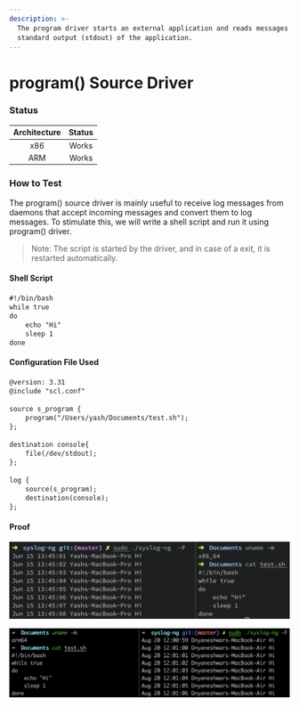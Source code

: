 ```yaml
---
description: >-
  The program driver starts an external application and reads messages from the
  standard output (stdout) of the application.
---
```


# program() Source Driver

### Status

| Architecture | Status |
| :----------: | :----: |
|      x86     |  Works |
|      ARM     |  Works |

### How to Test

The program() source driver is mainly useful to receive log messages from daemons that accept incoming messages and convert them to log messages. To stimulate this, we will write a shell script and run it using program() driver.&#x20;

> Note: The script is started by the driver, and in case of a exit, it is restarted automatically.

#### Shell Script

```
#!/bin/bash
while true
do
    echo "Hi"
    sleep 1
done
```

#### Configuration File Used

```
@version: 3.31
@include "scl.conf"

source s_program {
    program("/Users/yash/Documents/test.sh");
};

destination console{
    file(/dev/stdout);
};

log {
    source(s_program);
    destination(console);
};
```

#### Proof

![Program() Source Driver tested on macOS (x86)](</assets/images/Screenshot 2021-06-15 at 1.45.21 PM.png>)

![Program() Source Driver tested on macOS (ARM)](</assets/images/Screen Shot 2021-08-20 at 12.01.17 PM.png>)
